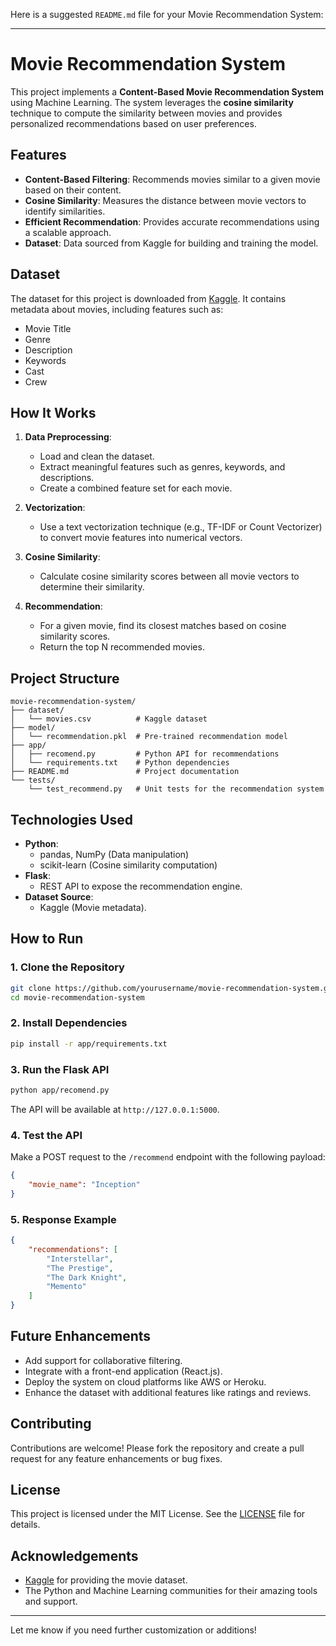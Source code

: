 Here is a suggested `README.md` file for your Movie Recommendation System:

---

# Movie Recommendation System

This project implements a **Content-Based Movie Recommendation System** using Machine Learning. The system leverages the **cosine similarity** technique to compute the similarity between movies and provides personalized recommendations based on user preferences.

## Features

- **Content-Based Filtering**: Recommends movies similar to a given movie based on their content.
- **Cosine Similarity**: Measures the distance between movie vectors to identify similarities.
- **Efficient Recommendation**: Provides accurate recommendations using a scalable approach.
- **Dataset**: Data sourced from Kaggle for building and training the model.

## Dataset

The dataset for this project is downloaded from [Kaggle](https://www.kaggle.com). It contains metadata about movies, including features such as:

- Movie Title
- Genre
- Description
- Keywords
- Cast
- Crew

## How It Works

1. **Data Preprocessing**:
   - Load and clean the dataset.
   - Extract meaningful features such as genres, keywords, and descriptions.
   - Create a combined feature set for each movie.

2. **Vectorization**:
   - Use a text vectorization technique (e.g., TF-IDF or Count Vectorizer) to convert movie features into numerical vectors.

3. **Cosine Similarity**:
   - Calculate cosine similarity scores between all movie vectors to determine their similarity.

4. **Recommendation**:
   - For a given movie, find its closest matches based on cosine similarity scores.
   - Return the top N recommended movies.

## Project Structure

```
movie-recommendation-system/
├── dataset/
│   └── movies.csv          # Kaggle dataset
├── model/
│   └── recommendation.pkl  # Pre-trained recommendation model
├── app/
│   ├── recomend.py         # Python API for recommendations
│   └── requirements.txt    # Python dependencies
├── README.md               # Project documentation
└── tests/
    └── test_recommend.py   # Unit tests for the recommendation system
```

## Technologies Used

- **Python**:
  - pandas, NumPy (Data manipulation)
  - scikit-learn (Cosine similarity computation)
- **Flask**:
  - REST API to expose the recommendation engine.
- **Dataset Source**:
  - Kaggle (Movie metadata).

## How to Run

### 1. Clone the Repository
```bash
git clone https://github.com/yourusername/movie-recommendation-system.git
cd movie-recommendation-system
```

### 2. Install Dependencies
```bash
pip install -r app/requirements.txt
```

### 3. Run the Flask API
```bash
python app/recomend.py
```

The API will be available at `http://127.0.0.1:5000`.

### 4. Test the API
Make a POST request to the `/recommend` endpoint with the following payload:
```json
{
    "movie_name": "Inception"
}
```

### 5. Response Example
```json
{
    "recommendations": [
        "Interstellar",
        "The Prestige",
        "The Dark Knight",
        "Memento"
    ]
}
```

## Future Enhancements

- Add support for collaborative filtering.
- Integrate with a front-end application (React.js).
- Deploy the system on cloud platforms like AWS or Heroku.
- Enhance the dataset with additional features like ratings and reviews.

## Contributing

Contributions are welcome! Please fork the repository and create a pull request for any feature enhancements or bug fixes.

## License

This project is licensed under the MIT License. See the [LICENSE](LICENSE) file for details.

## Acknowledgements

- [Kaggle](https://www.kaggle.com) for providing the movie dataset.
- The Python and Machine Learning communities for their amazing tools and support.

---

Let me know if you need further customization or additions!
